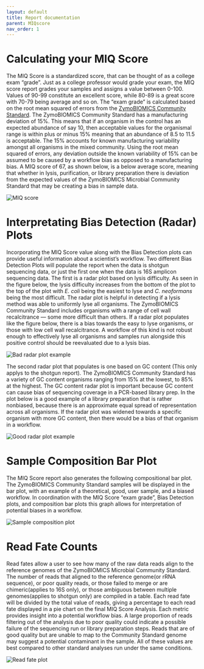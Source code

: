 ```yaml
---
layout: default
title: Report documentation
parent: MIQscore
nav_order: 1
---
```


# Calculating your MIQ Score

The MIQ Score is a standardized score, that can be thought of as a college exam “grade”. Just as a college professor would grade your exam, the MIQ score report grades your samples and assigns a value between 0-100. Values of 90-99 constitute an excellent score, while 80-89 is a great score with 70-79 being average and so on. The “exam grade” is calculated based on the root mean squared of errors from the [ZymoBIOMICS Community Standard](https://www.zymoresearch.com/collections/zymobiomics-microbial-community-standards/products/zymobiomics-microbial-community-standard). The ZymoBIOMICS Community Standard has a manufacturing deviation of 15%. This means that if an organism in the control has an expected abundance of say 10, then acceptable values for the organismal range is within plus or minus 15% meaning that an abundance of 8.5 to 11.5 is acceptable. The 15% accounts for known manufacturing variability amongst all organisms in the mixed community. Using the root mean squared of errors, any deviation outside the known variability of 15% can be assumed to be caused by a workflow bias as opposed to a manufacturing bias. A MIQ score of 67, as shown below, is a below average score, meaning that whether in lysis, purification, or library preparation there is deviation from the expected values of the ZymoBIOMICS Microbial Community Standard that may be creating a bias in sample data.

![MIQ score](../../images/MIQscore/miq_score.png)

# Interpretating Bias Detection (Radar) Plots

Incorporating the MIQ Score value along with the Bias Detection plots can provide useful information about a scientist’s workflow. Two different Bias Detection Plots will populate the report when the data is shotgun sequencing data, or just the first one when the data is 16S amplicon sequencing data. The first is a radar plot based on lysis difficulty. As seen in the figure below, the lysis difficulty increases from the bottom of the plot to the top of the plot with _E. coli_ being the easiest to lyse and _C. neoformans_ being the most difficult. The radar plot is helpful in detecting if a lysis method was able to uniformly lyse all organisms. The ZymoBIOMICS Community Standard includes organisms with a range of cell wall recalcitrance — some more difficult than others. If a radar plot populates like the figure below, there is a bias towards the easy to lyse organisms, or those with low cell wall recalcitrance. A workflow of this kind is not robust enough to effectively lyse all organisms and samples run alongside this positive control should be reevaluated due to a lysis bias.

![Bad radar plot example](../../images/MIQscore/bad_radar_plot.png)

The second radar plot that populates is one based on GC content (This only applys to the shotgun report). The ZymoBIOMICS Community Standard has a variety of GC content organisms ranging from 15% at the lowest, to 85% at the highest. The GC content radar plot is important because GC content can cause bias of sequencing coverage in a PCR-based library prep. In the plot below is a good example of a library preparation that is rather nonbiased, because there is an approximate equal spread of representation across all organisms. If the radar plot was widened towards a specific organism with more GC content, then there would be a bias of that organism in a workflow.

![Good radar plot example](../../images/MIQscore/good_radar_plot.png)

# Sample Composition Bar Plot

The MIQ Score report also generates the following compositional bar plot. The ZymoBIOMICS Community Standard samples will be displayed in the bar plot, with an example of a theoretical, good, user sample, and a biased workflow. In coordination with the MIQ Score “exam grade”, Bias Detection plots, and composition bar plots this graph allows for interpretation of potential biases in a workflow.

![Sample composition plot](../../images/MIQscore/sample_composition_plot.png)

# Read Fate Counts

Read fates allow a user to see how many of the raw data reads align to the reference genomes of the ZymoBIOMICS Microbial Community Standard. The number of reads that aligned to the reference genome(or rRNA sequence), or poor quality reads, or those failed to merge or are chimeric(applies to 16S only), or those ambiguous between multiple genomes(applies to shotgun only) are compiled in a table. Each read fate will be divided by the total value of reads, giving a percentage to each read fate displayed in a pie chart on the final MIQ Score Analysis. Each metric provides insight into a potential workflow bias. A large proportion of reads filtering out of the analysis due to poor quality could indicate a possible failure of the sequencing run or library preparation steps. Reads that are of good quality but are unable to map to the Community Standard genome may suggest a potential contaminant in the sample. All of these values are best compared to other standard analyses run under the same conditions.

![Read fate plot](../../images/MIQscore/read_fate_plot.png)
